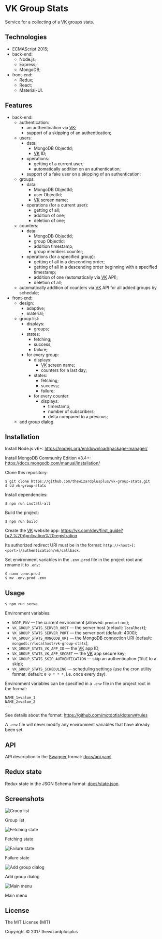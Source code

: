 # VK Group Stats

Service for a collecting of a [VK](http://vk.com/) groups stats.

## Technologies

* ECMAScript 2015;
* back-end:
    * Node.js;
    * Express;
    * MongoDB;
* front-end:
    * Redux;
    * React;
    * Material-UI.

## Features

* back-end:
    * authentication:
        * an authentication via [VK](http://vk.com/);
        * support of a skipping of an authentication;
    * users:
        * data:
            * MongoDB ObjectId;
            * [VK](http://vk.com/) ID;
        * operations:
            * getting of a current user;
            * automatically addition on an authentication;
        * support of a fake user on a skipping of an authentication;
    * groups:
        * data:
            * MongoDB ObjectId;
            * user ObjectId;
            * [VK](http://vk.com/) screen name;
        * operations (for a current user):
            * getting of all;
            * addition of one;
            * deletion of one;
    * counters:
        * data:
            * MongoDB ObjectId;
            * group ObjectId;
            * addition timestamp;
            * group members counter;
        * operations (for a specified group):
            * getting of all in a descending order;
            * getting of all in a descending order beginning with a specified timestamp;
            * addition of one (automatically via [VK](http://vk.com/) API);
            * deletion of all;
    * automatically addition of counters via [VK](http://vk.com/) API for all added groups by schedule;
* front-end:
    * design:
        * adaptive;
        * material;
    * group list:
        * displays:
            * groups;
        * states:
            * fetching;
            * success;
            * failure;
        * for every group:
            * displays:
                * [VK](http://vk.com/) screen name;
                * counters for a last day;
            * states:
                * fetching;
                * success;
                * failure;
            * for every counter:
                * displays:
                    * timestamp;
                    * number of subscribers;
                    * delta compared to a previous;
    * add group dialog.

## Installation

Install Node.js v6+: https://nodejs.org/en/download/package-manager/

Install MongoDB Community Edition v3.4+: https://docs.mongodb.com/manual/installation/

Clone this repository:

```
$ git clone https://github.com/thewizardplusplus/vk-group-stats.git
$ cd vk-group-stats
```

Install dependencies:

```
$ npm run install-all
```

Build the project:

```
$ npm run build
```

Create the [VK](http://vk.com/) website app: https://vk.com/dev/first_guide?f=2.%20Application%20registration

Its authorized redirect URI must be in the format: `http://<host>[:<port>]/authentication/vk/callback`.

Set environment variables in the `.env.prod` file in the project root and rename it to `.env`:

```
$ nano .env.prod
$ mv .env.prod .env
```

## Usage

```
$ npm run serve
```

Environment variables:

* `NODE_ENV` &mdash; the current environment (allowed: `production`);
* `VK_GROUP_STATS_SERVER_HOST` &mdash; the server host (default: `localhost`);
* `VK_GROUP_STATS_SERVER_PORT` &mdash; the server port (default: 4000);
* `VK_GROUP_STATS_MONGODB_URI` &mdash; the MongoDB connection URI (default: `mongodb://localhost/vk-group-stats`);
* `VK_GROUP_STATS_VK_APP_ID` &mdash; the [VK](http://vk.com/) app ID;
* `VK_GROUP_STATS_VK_APP_SECRET` &mdash; the [VK](http://vk.com/) app secure key;
* `VK_GROUP_STATS_SKIP_AUTHENTICATION` &mdash; skip an authentication (`TRUE` to a skip);
* `VK_GROUP_STATS_SCHEDULING` &mdash; scheduling settings (use the cron utility format; default: `0 0 * * *`, i.e. once every day).

Environment variables can be specified in a `.env` file in the project root in the format:

```
NAME_1=value_1
NAME_2=value_2
...
```

See details about the format: https://github.com/motdotla/dotenv#rules

A `.env` file will never modify any environment variables that have already been set.

## API

API description in the [Swagger](http://swagger.io/) format: [docs/api.yaml](docs/api.yaml).

## Redux state

Redux state in the JSON Schema format: [docs/state.json](docs/state.json).

## Screenshots

![Group list](screenshots/screenshot_07.png)

Group list

![Fetching state](screenshots/screenshot_08.png)

Fetching state

![Failure state](screenshots/screenshot_09.png)

Failure state

![Add group dialog](screenshots/screenshot_10.png)

Add group dialog

![Main menu](screenshots/screenshot_11.png)

Main menu

## License

The MIT License (MIT)

Copyright &copy; 2017 thewizardplusplus
